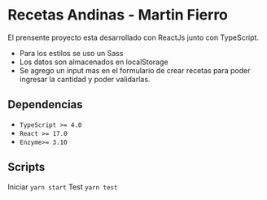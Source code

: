 # Recetas Andinas - Martin Fierro

El prensente proyecto esta desarrollado con ReactJs junto con TypeScript.
* Para los estilos se uso un Sass 
* Los datos son almacenados en localStorage
* Se agrego un input mas en el formulario de crear recetas para poder ingresar la cantidad y poder validarlas.

## Dependencias
* `TypeScript >= 4.0`
* `React >= 17.0`
* `Enzyme>= 3.10`

## Scripts 
Iniciar `yarn start`
Test `yarn test`


